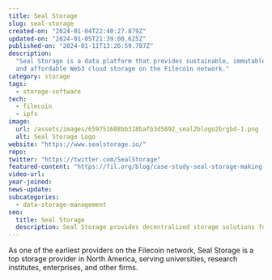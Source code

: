 ```yaml
---
title: Seal Storage
slug: seal-storage
created-on: "2024-01-04T22:40:27.879Z"
updated-on: "2024-01-05T21:39:00.625Z"
published-on: "2024-01-11T13:26:59.787Z"
description:
  "Seal Storage is a data platform that provides sustainable, immutable,
  and affordable Web3 cloud storage on the Filecoin network."
category: storage
tags:
  - storage-software
tech:
  - filecoin
  - ipfs
image:
  url: /assets/images/659751688bb318bafb3d5892_seal2blogo2brgbd-1.png
  alt: Seal Storage Logo
website: "https://www.sealstorage.io/"
repo:
twitter: "https://twitter.com/SealStorage"
featured-content: "https://fil.org/blog/case-study-seal-storage-making-web3-accessible-for-all-through-ecosystem-leadership-and-the-filecoin-network-1/"
video-url:
year-joined:
news-update:
subcategories:
  - data-storage-management
seo:
  title: Seal Storage
  description: Seal Storage provides decentralized storage solutions for enterprises.
---
```


As one of the earliest providers on the Filecoin network, Seal Storage is a top storage provider in North America, serving universities, research institutes, enterprises, and other firms.
